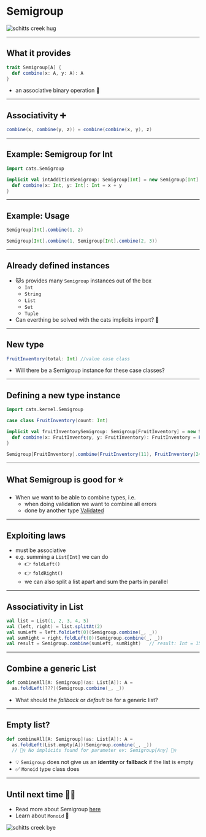 # Semigroup

![schitts creek hug](https://media1.giphy.com/media/LOFWDPFOTuHJZKL3hI/giphy.gif)

---

## What it provides

```scala
trait Semigroup[A] {
  def combine(x: A, y: A): A
}
```

- an associative binary operation 🤔

---

## Associativity ➕

```scala
combine(x, combine(y, z)) = combine(combine(x, y), z)
```

---

## Example: Semigroup for Int

```scala
import cats.Semigroup

implicit val intAdditionSemigroup: Semigroup[Int] = new Semigroup[Int] {
  def combine(x: Int, y: Int): Int = x + y
}
```

---

## Example: Usage

```scala
Semigroup[Int].combine(1, 2)

Semigroup[Int].combine(1, Semigroup[Int].combine(2, 3))
```

---

## Already defined instances

- 🐱s provides many `Semigroup` instances out of the box
  - `Int`
  - `String`
  - `List`
  - `Set`
  - `Tuple`
- Can everthing be solved with the cats implicits import? 🧠

---

## New type

```scala
FruitInventory(total: Int) //value case class
```

- Will there be a Semigroup instance for these case classes?

---

## Defining a new type instance

```scala
import cats.kernel.Semigroup

case class FruitInventory(count: Int)

implicit val fruitInventorySemigroup: Semigroup[FruitInventory] = new Semigroup[FruitInventory] {
  def combine(x: FruitInventory, y: FruitInventory): FruitInventory = FruitInventory(x.count + y.count)
}

Semigroup[FruitInventory].combine(FruitInventory(11), FruitInventory(24))
```

---

## What Semigroup is good for ⭐️

- When we want to be able to combine types, i.e.
  - when doing validation we want to combine all errors
  - done by another type [Validated](https://typelevel.org/cats/datatypes/validated.html)

---

## Exploiting laws

- must be associative
- e.g. summing a `List[Int]` we can do
  - 👉 `foldLeft()`
  - 👉 `foldRight()`
  - we can also split a list apart and sum the parts in parallel

---

## Associativity in List

```scala
val list = List(1, 2, 3, 4, 5)
val (left, right) = list.splitAt(2)
val sumLeft = left.foldLeft(0)(Semigroup.combine(_, _))
val sumRight = right.foldLeft(0)(Semigroup.combine(_, _))
val result = Semigroup.combine(sumLeft, sumRight)   // result: Int = 15
```

---

## Combine a generic List

```scala
def combineAll[A: Semigroup](as: List[A]): A =
  as.foldLeft(???)(Semigroup.combine(_, _))
```

- What should the _fallback_ or _default_ be for a generic list?

---

## Empty list?

```scala
def combineAll[A: Semigroup](as: List[A]): A =
  as.foldLeft(List.empty[A])(Semigroup.combine(_, _))
  // 🙅‍♀️ No implicits found for parameter ev: Semigroup[Any] 🙅‍♀️
```

- 💡 `Semigroup` does not give us an **identity** or **fallback** if the list is empty
- ✅ `Monoid` type class does

---

## Until next time 👋🏽

- Read more about Semigroup [here](https://typelevel.org/cats/typeclasses/semigroup.html)
- Learn about `Monoid` 💪

![schitts creek bye](https://media2.giphy.com/media/Qa4kmUlMejdHyclAYQ/giphy.gif)
